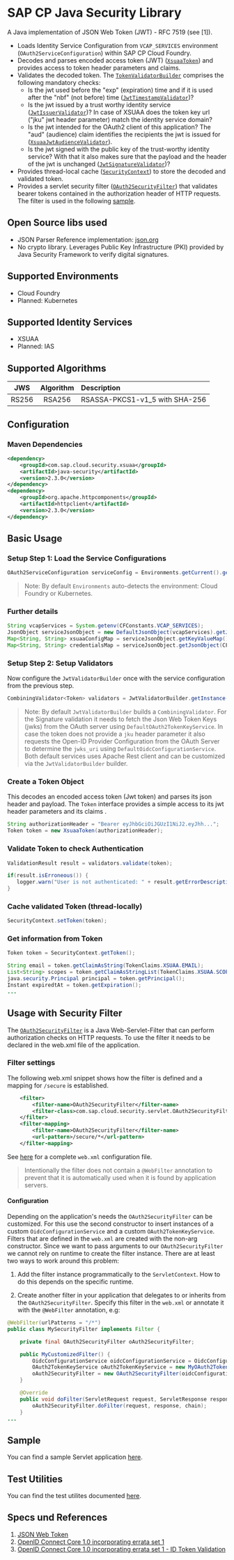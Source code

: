 # SAP CP Java Security Library

A Java implementation of JSON Web Token (JWT) - RFC 7519 (see [1]). 

- Loads Identity Service Configuration from `VCAP_SERVICES` environment (`OAuth2ServiceConfiguration`) within SAP CP Cloud Foundry.
- Decodes and parses encoded access token (JWT) ([`XsuaaToken`](src/main/java/com/sap/cloud/security/token/XsuaaToken.java)) and provides access to token header parameters and claims.
- Validates the decoded token. The [`TokenValidatorBuilder`](
                                                           src/main/java/com/sap/cloud/security/token/validation/validators/TokenValidatorBuilder.java) comprises the following mandatory checks:
  - Is the jwt used before the "exp" (expiration) time and if it is used after the "nbf" (not before) time ([`JwtTimestampValidator`](
 src/main/java/com/sap/cloud/security/token/validation/validators/JwtTimestampValidator.java))?
  - Is the jwt issued by a trust worthy identity service ([`JwtIssuerValidator`](
 src/main/java/com/sap/cloud/security/token/validation/validators/JwtIssuerValidator.java))? In case of XSUAA does the token key url ("jku" jwt header parameter) match the identity service domain?
  - Is the jwt intended for the OAuth2 client of this application? The "aud" (audience) claim identifies the recipients the jwt is issued for ([`XsuaaJwtAudienceValidator`](
 src/main/java/com/sap/cloud/security/token/validation/validators/XsuaaJwtAudienceValidator.java)).
  - Is the jwt signed with the public key of the trust-worthy identity service? With that it also makes sure that the payload and the header of the jwt is unchanged ([`JwtSignatureValidator`](
 src/main/java/com/sap/cloud/security/token/validation/validators/JwtSignatureValidator.java))?
- Provides thread-local cache ([`SecurityContext`](src/main/java/com/sap/cloud/security/token/SecurityContext.java)) to store the decoded and validated token.
- Provides a servlet security filter ([`OAuth2SecurityFilter`](src/main/java/com/sap/cloud/security/servlet/OAuth2SecurityFilter.java)) that validates bearer tokens contained in the authorization header of HTTP requests. The filter is used in the following [sample](/samples/java-security-usage).
## Open Source libs used
- JSON Parser Reference implementation: [json.org](https://github.com/stleary/JSON-java)
- No crypto library. Leverages Public Key Infrastructure (PKI) provided by Java Security Framework to verify digital signatures.

## Supported Environments
- Cloud Foundry
- Planned: Kubernetes

## Supported Identity Services
- XSUAA
- Planned: IAS

## Supported Algorithms

| JWS | Algorithm | Description |
| :-------------: | :-------------: | :----- |
| RS256 | RSA256 | RSASSA-PKCS1-v1_5 with SHA-256 |


## Configuration

### Maven Dependencies
```xml
<dependency>
    <groupId>com.sap.cloud.security.xsuaa</groupId>
    <artifactId>java-security</artifactId>
    <version>2.3.0</version>
</dependency>
<dependency>
    <groupId>org.apache.httpcomponents</groupId>
    <artifactId>httpclient</artifactId>
    <version>2.3.0</version>
</dependency>
```

## Basic Usage

### Setup Step 1: Load the Service Configurations
```java
OAuth2ServiceConfiguration serviceConfig = Environments.getCurrent().getXsuaaConfiguration();
```
> Note: By default `Environments` auto-detects the environment: Cloud Foundry or Kubernetes.

### Further details
```java
String vcapServices = System.getenv(CFConstants.VCAP_SERVICES);
JsonObject serviceJsonObject = new DefaultJsonObject(vcapServices).getJsonObjects(Service.XSUAA.getCFName()).get(0);
Map<String, String> xsuaaConfigMap = serviceJsonObject.getKeyValueMap();
Map<String, String> credentialsMap = serviceJsonObject.getJsonObject(CFConstants.CREDENTIALS).getKeyValueMap();
```

### Setup Step 2: Setup Validators
Now configure the `JwtValidatorBuilder` once with the service configuration from the previous step.
```java
CombiningValidator<Token> validators = JwtValidatorBuilder.getInstance(serviceConfig).build();
```

> Note: By default `JwtValidatorBuilder` builds a `CombiningValidator`. 
> For the Signature validation it needs to fetch the Json Web Token Keys (jwks) from the OAuth server using `DefaultOAuth2TokenKeyService`. In case the token does not provide a `jku` header parameter it also requests the Open-ID Provider Configuration from the OAuth Server to determine the `jwks_uri` using `DefaultOidcConfigurationService`. Both default services uses Apache Rest client and can be customized via the `JwtValidatorBuilder` builder.
          

### Create a Token Object 
This decodes an encoded access token (Jwt token) and parses its json header and payload. The `Token` interface provides a simple access to its jwt header parameters and its claims .

```java
String authorizationHeader = "Bearer eyJhbGciOiJGUzI1NiJ2.eyJhh...";
Token token = new XsuaaToken(authorizationHeader);
```

### Validate Token to check Authentication

```java
ValidationResult result = validators.validate(token);

if(result.isErroneous()) {
   logger.warn("User is not authenticated: " + result.getErrorDescription());
}
```

### Cache validated Token (thread-locally)
```java
SecurityContext.setToken(token);
```

<a id='applicable'></a>
### Get information from Token
```java
Token token = SecurityContext.getToken();

String email = token.getClaimAsString(TokenClaims.XSUAA.EMAIL);
List<String> scopes = token.getClaimAsStringList(TokenClaims.XSUAA.SCOPES);
java.security.Principal principal = token.getPrincipal();
Instant expiredtAt = token.getExpiration();
...
```

## Usage with Security Filter
The [`OAuth2SecurityFilter`](src/main/java/com/sap/cloud/security/servlet/OAuth2SecurityFilter.java) 
is a Java Web-Servlet-Filter that can perform authorization checks on HTTP requests.
To use the filter it needs to be declared in the web.xml file of the application.

### Filter settings
The following web.xml snippet shows how the filter is defined and a mapping for `/secure` is established.
```xml
    <filter>
        <filter-name>OAuth2SecurityFilter</filter-name>
        <filter-class>com.sap.cloud.security.servlet.OAuth2SecurityFilter</filter-class>
    </filter>
    <filter-mapping>
        <filter-name>OAuth2SecurityFilter</filter-name>
        <url-pattern>/secure/*</url-pattern>
    </filter-mapping>
```
See [here](/samples/java-security-usage/src/test/webapp/WEB-INF/web.xml) for a complete `web.xml` configuration file.


> Intentionally the filter does not contain a `@WebFilter` annotation to prevent that it is automatically used 
> when it is found by application servers. 

#### Configuration
Depending on the application's needs the `OAuth2SecurityFilter` can be customized. For this use the second constructor
to insert instances of a custom `OidcConfigurationService` and a custom `OAuth2TokenKeyService`.
Filters that are defined in the `web.xml` are created with the non-arg constructor. Since we want to pass arguments
to our `OAuth2SecurityFilter` we cannot rely on runtime to create the filter instance. There are at least two ways to work
around this problem:

1. Add the filter instance programmatically to the `ServletContext`. How to do this depends on the specific runtime.

2. Create another filter in your application that delegates to or inherits from the `OAuth2SecurityFilter`. Specify this filter in the `web.xml` or annotate it with the `@WebFilter` annotation, e.g:
```java
@WebFilter(urlPatterns = "/*")
public class MySecurityFilter implements Filter {

	private final OAuth2SecurityFilter oAuth2SecurityFilter;

	public MyCustomizedFilter() {
		OidcConfigurationService oidcConfigurationService = OidcConfigurationServiceWithCache.getInstance()
		OAuth2TokenKeyService oAuth2TokenKeyService = new MyOAuth2TokenKeyService();
		oAuth2SecurityFilter = new OAuth2SecurityFilter(oidcConfigurationService, oAuth2TokenKeyService);
	}

	@Override
    public void doFilter(ServletRequest request, ServletResponse response, FilterChain chain) {
		oAuth2SecurityFilter.doFilter(request, response, chain);
	}
...
```

## Sample
You can find a sample Servlet application [here](/samples/java-security-usage).

## Test Utilities
You can find the test utilites documented [here](/java-security-test).

## Specs und References
1. [JSON Web Token](https://tools.ietf.org/html/rfc7519)
2. [OpenID Connect Core 1.0 incorporating errata set 1](https://openid.net/specs/openid-connect-core-1_0.html)
3. [OpenID Connect Core 1.0 incorporating errata set 1 - ID Token Validation](https://openid.net/specs/openid-connect-core-1_0.html#IDTokenValidation)
